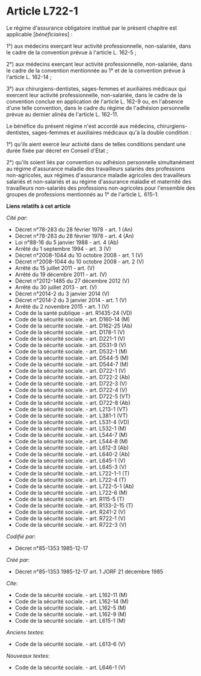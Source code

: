 # Article L722-1

Le régime d'assurance obligatoire institué par le présent chapitre est applicable [*bénéficiaires*] : 

1°) aux médecins exerçant leur activité professionnelle, non-salariée, dans le cadre de la convention prévue à l'article L.
162-5 ; 

2°) aux médecins exerçant leur activité professionnelle, non-salariée, dans le cadre de la convention mentionnée au 1° et de
la convention prévue à l'article L. 162-14 ; 

3°) aux chirurgiens-dentistes, sages-femmes et auxiliaires médicaux qui exercent leur activité professionnelle, non-salariée,
dans le cadre de la convention conclue en application de l'article L. 162-9 ou, en l'absence d'une telle convention, dans le
cadre du régime de l'adhésion personnelle prévue au dernier alinéa de l'article L. 162-11. 

Le bénéfice du présent régime n'est accordé aux médecins, chirurgiens-dentistes, sages-femmes et auxiliaires médicaux qu'à la
double condition : 

1°) qu'ils aient exercé leur activité dans de telles conditions pendant une durée fixée par décret en Conseil d'Etat ; 

2°) qu'ils soient liés par convention ou adhésion personnelle simultanément au régime d'assurance maladie des travailleurs
salariés des professions non-agricoles, aux régimes d'assurance maladie agricoles des travailleurs salariés et non-salariés
et au régime d'assurance maladie et maternité des travailleurs non-salariés des professions non-agricoles pour l'ensemble des
groupes de professions mentionnés au 1° de l'article L. 615-1.

**Liens relatifs à cet article**

_Cité par_:

  - Décret n°78-283 du 28 février 1978 - art. 1 (An)
  - Décret n°78-283 du 28 février 1978 - art. 4 (An)
  - Loi n°88-16 du 5 janvier 1988 - art. 4 (Ab)
  - Arrêté du 1 septembre 1994 - art. 3 (V)
  - Décret n°2008-1044 du 10 octobre 2008 - art. 1 (V)
  - Décret n°2008-1044 du 10 octobre 2008 - art. 2 (V)
  - Arrêté du 15 juillet 2011 - art. (V)
  - Arrêté du 19 décembre 2011 - art. (V)
  - Décret n°2012-1485 du 27 décembre 2012 (V)
  - Arrêté du 30 juillet 2013 - art. (V)
  - Décret n°2014-2 du 3 janvier 2014 (V)
  - Décret n°2014-2 du 3 janvier 2014 - art. 1 (V)
  - Arrêté du 2 novembre 2015 - art. 1 (V)
  - Code de la santé publique - art. R1435-24 (VD)
  - Code de la sécurité sociale. - art. D160-14 (M)
  - Code de la sécurité sociale. - art. D162-25 (Ab)
  - Code de la sécurité sociale. - art. D178-1 (V)
  - Code de la sécurité sociale. - art. D221-1 (V)
  - Code de la sécurité sociale. - art. D531-9 (V)
  - Code de la sécurité sociale. - art. D532-1 (M)
  - Code de la sécurité sociale. - art. D544-5 (M)
  - Code de la sécurité sociale. - art. D544-7 (M)
  - Code de la sécurité sociale. - art. D722-1 (V)
  - Code de la sécurité sociale. - art. D722-2 (Ab)
  - Code de la sécurité sociale. - art. D722-3 (V)
  - Code de la sécurité sociale. - art. D722-4 (V)
  - Code de la sécurité sociale. - art. D722-5 (VT)
  - Code de la sécurité sociale. - art. D722-8 (Ab)
  - Code de la sécurité sociale. - art. L213-1 (VT)
  - Code de la sécurité sociale. - art. L381-1 (VT)
  - Code de la sécurité sociale. - art. L531-4 (VD)
  - Code de la sécurité sociale. - art. L532-1 (M)
  - Code de la sécurité sociale. - art. L544-7 (M)
  - Code de la sécurité sociale. - art. L544-8 (M)
  - Code de la sécurité sociale. - art. L612-3 (Ab)
  - Code de la sécurité sociale. - art. L640-2 (Ab)
  - Code de la sécurité sociale. - art. L645-1 (V)
  - Code de la sécurité sociale. - art. L645-3 (V)
  - Code de la sécurité sociale. - art. L722-1-1 (T)
  - Code de la sécurité sociale. - art. L722-4 (T)
  - Code de la sécurité sociale. - art. L722-5-1 (Ab)
  - Code de la sécurité sociale. - art. L722-6 (M)
  - Code de la sécurité sociale. - art. R115-5 (T)
  - Code de la sécurité sociale. - art. R133-2-15 (T)
  - Code de la sécurité sociale. - art. R241-2 (V)
  - Code de la sécurité sociale. - art. R722-1 (V)
  - Code de la sécurité sociale. - art. R722-3 (V)

_Codifié par_:

  - Décret n°85-1353 1985-12-17

_Créé par_:

  - Décret n°85-1353 1985-12-17 art. 1 JORF 21 décembre 1985

_Cite_:

  - Code de la sécurité sociale. - art. L162-11 (M)
  - Code de la sécurité sociale. - art. L162-14 (M)
  - Code de la sécurité sociale. - art. L162-5 (M)
  - Code de la sécurité sociale. - art. L162-9 (M)
  - Code de la sécurité sociale. - art. L615-1 (M)

_Anciens textes_:

  - Code de la sécurité sociale. - art. L613-6 (V)

_Nouveaux textes_:

  - Code de la sécurité sociale. - art. L646-1 (V)
